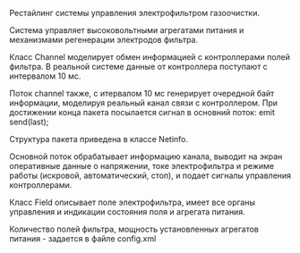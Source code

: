 Рестайлинг системы управления электрофильтром газоочистки.

Система управляет высоковольтными агрегатами питания и механизмами регенерации электродов фильтра.

Класс Channel моделирует обмен информацией с контроллерами полей фильтра. В реальной системе данные от контроллера поступают с интервалом 10 мс.

Поток сhannel также, с итервалом 10 мс генерирует очередной байт информации, моделируя реальный канал связи с контроллером. При достижении конца пакета посылается сигнал в основний поток: emit send(last); 

Структура пакета приведена в классе Netinfo.

Основной поток обрабатывает информацию канала, выводит на экран оперативные данные о напряжении, токе электрофильтра и режиме работы (искровой, автоматический, стоп), и подает сигналы управления контроллерами.

Класс Field описывает поле электрофильтра,  имеет все органы управления и индикации состояния поля и агрегата питания.

Количество полей фильтра, мощность установленных агрегатов питания - задается в файле config.xml
